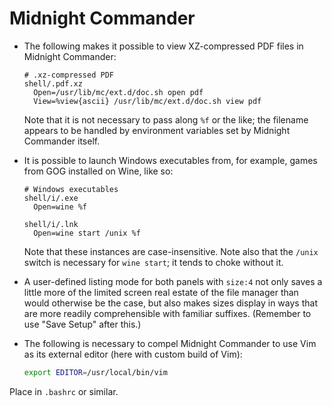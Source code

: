 # Midnight Commander

* The following makes it possible to view XZ-compressed PDF files in Midnight
Commander:

    ```
    # .xz-compressed PDF
    shell/.pdf.xz
      Open=/usr/lib/mc/ext.d/doc.sh open pdf
      View=%view{ascii} /usr/lib/mc/ext.d/doc.sh view pdf
    ```
   
    Note that it is not necessary to pass along `%f` or the like; the filename
    appears to be handled by environment variables set by Midnight Commander
    itself.

* It is possible to launch Windows executables from, for example, games from
GOG installed on Wine, like so:

    ```
    # Windows executables
    shell/i/.exe
      Open=wine %f
    
    shell/i/.lnk
      Open=wine start /unix %f
    ```

    Note that these instances are case-insensitive. Note also that the `/unix`
    switch is necessary for `wine start`; it tends to choke without it.

* A user-defined listing mode for both panels with `size:4` not only saves a
little more of the limited screen real estate of the file manager than would
otherwise be the case, but also makes sizes display in ways that are more
readily comprehensible with familiar suffixes. (Remember to use "Save Setup"
after this.)

* The following is necessary to compel Midnight Commander to use Vim as its
external editor (here with custom build of Vim):

    ```bash
    export EDITOR=/usr/local/bin/vim
    ```

Place in `.bashrc` or similar.
